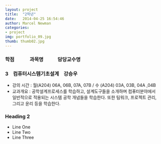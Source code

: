 ```yaml
---  
layout: project  
title:  "2학년"  
date:   2014-04-25 16:54:46  
author: Marcel Newman  
categories:  
- project  
img: portfolio_09.jpg  
thumb: thumb02.jpg   
---  
```

 <h3>학점  &nbsp;&nbsp;&nbsp;&nbsp;&nbsp;&nbsp;&nbsp;&nbsp;&nbsp;&nbsp;&nbsp;  과목명 &nbsp;&nbsp;&nbsp;&nbsp;&nbsp;&nbsp;&nbsp; &nbsp;&nbsp;  담당교수명</h3>


<head>
<script type="text/javascript" src="http://ajax.googleapis.com/ajax/libs/jquery/1.5.2/jquery.min.js"></script> 
<script type="text/javascript">

<script>
 $(".toggle").slideUp();
$(".trigger").click(function(){
    $(this).next(".toggle").slideToggle("slow");
  });


 
</script>
</head>
 <script src="http://ajax.googleapis.com/ajax/libs/jquery/1.10.2/jquery.min.js">
</script>



<body>

<div>
    <h3 class = "trigger">3  &nbsp;&nbsp;  컴퓨터시스템기초설계  &nbsp;&nbsp;  강승우</h3> 
    <ul class = "toggle">
        <li>강의 시간 : 월(A204) 06A, 06B, 07A, 07B / 수 (A204) 03A, 03B, 04A ,04B</li>
        <li>교과개요 : 공학설계프로세스를 학습하고, 설계도구들을 소개하며 컴퓨터분야에서 일반적으로 적용되는 시스템 공학 개념들을 학습한다. 또한 팀워크, 프로젝트 관리, 그리고 윤리 등을 학습한다.</li>
    </ul>
</div>
<div>
    <h3 class = "trigger">Heading 2</h3>
    <ul class = "toggle">
        <li>Line One</li>
        <li>Line Two</li>
        <li>Line Three</li>
    </ul>
</div>

</body>
